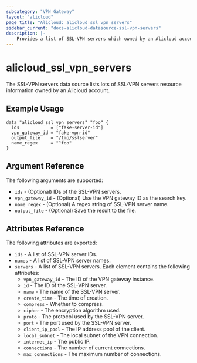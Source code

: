 ```yaml
---
subcategory: "VPN Gateway"
layout: "alicloud"
page_title: "Alicloud: alicloud_ssl_vpn_servers"
sidebar_current: "docs-alicloud-datasource-ssl-vpn-servers"
description: |-
    Provides a list of SSL-VPN servers which owned by an Alicloud account.
---
```


# alicloud\_ssl_vpn_servers

The SSL-VPN servers data source lists lots of SSL-VPN servers resource information owned by an Alicloud account.

## Example Usage

```
data "alicloud_ssl_vpn_servers" "foo" {
  ids            = ["fake-server-id"]
  vpn_gateway_id = "fake-vpn-id"
  output_file    = "/tmp/sslserver"
  name_regex     = "^foo"
}
```

## Argument Reference

The following arguments are supported:

* `ids` - (Optional) IDs of the SSL-VPN servers.
* `vpn_gateway_id` - (Optional) Use the VPN gateway ID as the search key.
* `name_regex` - (Optional) A regex string of SSL-VPN server name.
* `output_file` - (Optional) Save the result to the file.

## Attributes Reference

The following attributes are exported:

* `ids` - A list of SSL-VPN server IDs.
* `names` - A list of SSL-VPN server names.
* `servers` - A list of SSL-VPN servers. Each element contains the following attributes:
  * `vpn_gateway_id` - The ID of the VPN gateway instance.
  * `id` - The ID of the SSL-VPN server.
  * `name` - The name of the SSL-VPN server.
  * `create_time` - The time of creation.
  * `compress` - Whether to compress.
  * `cipher` - The encryption algorithm used.
  * `proto` - The protocol used by the SSL-VPN server.
  * `port` - The port used by the SSL-VPN server.
  * `client_ip_pool` - The IP address pool of the client.
  * `local_subnet` - The local subnet of the VPN connection.
  * `internet_ip` - The public IP.
  * `connections` - The number of current connections.
  * `max_connections` - The maximum number of connections.
